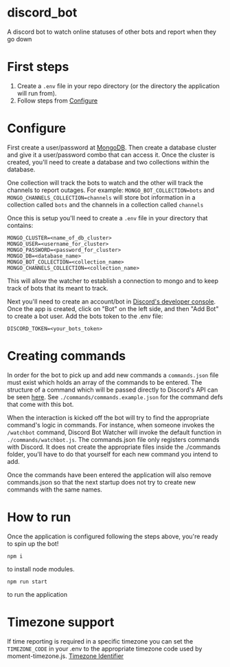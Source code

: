 # discord_bot
A discord bot to watch online statuses of other bots and report when they go down

# First steps
1. Create a `.env` file in your repo directory (or the directory the application will run from).
2. Follow steps from [Configure](#configure)
# Configure

First create a user/password at [MongoDB](https://www.mongodb.com/).
Then create a database cluster and give it a user/password combo that can access it.
Once the cluster is created, you'll need to create a database and two collections within the database.

One collection will track the bots to watch and the other will track the channels to report outages.
For example: `MONGO_BOT_COLLECTION=bots` and `MONGO_CHANNELS_COLLECTION=channels` will store bot information in a collection
called `bots` and the channels in a collection called `channels`

Once this is setup you'll need to create a `.env` file in your directory that contains:
```
MONGO_CLUSTER=<name_of_db_cluster>
MONGO_USER=<username_for_cluster>
MONGO_PASSWORD=<password_for_cluster>
MONGO_DB=<database_name>
MONGO_BOT_COLLECTION=<collection_name>
MONGO_CHANNELS_COLLECTION=<collection_name>
```

This will allow the watcher to establish a connection to mongo and to keep track of bots that its meant to track.

Next you'll need to create an account/bot in [Discord's developer console](https://discord.com/developers/applications).
Once the app is created, click on "Bot" on the left side, and then "Add Bot" to create a bot user.
Add the bots token to the .env file:
```
DISCORD_TOKEN=<your_bots_token>
```

# Creating commands

In order for the bot to pick up and add new commands a `commands.json` file must exist which holds an array of the commands to be entered.
The structure of a command which will be passed directly to Discord's API can be seen [here](https://discord.js.org/#/docs/discord.js/14.6.0/typedef/ApplicationCommandData). See `./commands/commands.example.json` for the command defs that come with this bot.

When the interaction is kicked off the bot will try to find the appropriate command's logic in commands. For instance, when someone invokes the `/watchbot` command,
Discord Bot Watcher will invoke the default function in `./commands/watchbot.js`. The commands.json file only registers commands with Discord. It does not create the appropriate files inside the ./commands folder, you'll have to do that yourself for each new command you intend to add.

Once the commands have been entered the application will also remove commands.json so that the next startup does not try to create new commands with the same names.

# How to run
Once the application is configured following the steps above, you're ready to spin up the bot!
```
npm i
```
to install node modules.

```
npm run start
```
to run the application

# Timezone support

If time reporting is required in a specific timezone you can set the `TIMEZONE_CODE` in your .env to the appropriate timezone code used by moment-timezone.js. [Timezone Identifier](https://en.wikipedia.org/wiki/List_of_tz_database_time_zones) 


